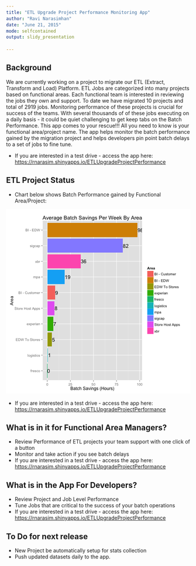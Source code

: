 ```yaml
---
title: "ETL Upgrade Project Performance Monitoring App"
author: "Ravi Narasimhan"
date: "June 21, 2015"
mode: selfcontained
output: slidy_presentation

---
```


## Background


We are currently working on a project to migrate our ETL (Extract, Transform and Load) Platform.  ETL Jobs are categorized into many projects based on functional areas. Each functional team is interested in reviewing the jobs they own and support. To date we have migrated 10 projects and total of 2919 jobs. Monitoring performance of these projects is crucial for success of the teams. With several thousands of of these jobs executing on a daily basis - it could be quiet challenging to get keep tabs on the Batch Performance. This app comes to your rescue!!! All you need to know is your functional area/project name. The app helps monitor the batch performance gained by the migration project and helps developers pin point batch delays to a set of jobs to fine tune.


* If you are interested in a test drive - access the app here: https://rnarasim.shinyapps.io/ETLUpgradeProjectPerformance




## ETL Project Status

 * Chart below shows Batch Performance gained by Functional Area/Project:

![plot of chunk unnamed-chunk-2](assets/fig/unnamed-chunk-2-1.png) 
 * If you are interested in a test drive - access the app here: https://rnarasim.shinyapps.io/ETLUpgradeProjectPerformance


## What is in it for Functional Area Managers?


- Review Performance of ETL  projects your team support with one click of a button
- Monitor and take action if you see batch delays
- If you are interested in a test drive - access the app here: https://rnarasim.shinyapps.io/ETLUpgradeProjectPerformance


## What is in the App For Developers?

- Review Project and Job Level Performance 
- Tune Jobs that are critical to the success of your batch operations
- If you are interested in a test drive - access the app here: https://rnarasim.shinyapps.io/ETLUpgradeProjectPerformance


## To Do for next release
  * New Project be automatically setup for stats collection
  * Push updated datasets daily to the app.


